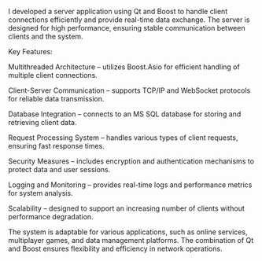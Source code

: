 I developed a server application using Qt and Boost to handle client connections efficiently and provide real-time data exchange. The server is designed for high performance, ensuring stable communication between clients and the system.

Key Features:

Multithreaded Architecture – utilizes Boost.Asio for efficient handling of multiple client connections.

Client-Server Communication – supports TCP/IP and WebSocket protocols for reliable data transmission.

Database Integration – connects to an MS SQL database for storing and retrieving client data.

Request Processing System – handles various types of client requests, ensuring fast response times.

Security Measures – includes encryption and authentication mechanisms to protect data and user sessions.

Logging and Monitoring – provides real-time logs and performance metrics for system analysis.

Scalability – designed to support an increasing number of clients without performance degradation.

The system is adaptable for various applications, such as online services, multiplayer games, and data management platforms. The combination of Qt and Boost ensures flexibility and efficiency in network operations.
